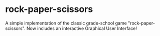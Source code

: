 # rock-paper-scissors
A simple implementation of the classic grade-school game "rock-paper-scissors". Now includes an interactive Graphical User Interface!
